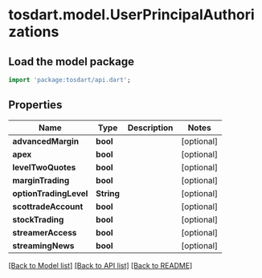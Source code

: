 # tosdart.model.UserPrincipalAuthorizations

## Load the model package
```dart
import 'package:tosdart/api.dart';
```

## Properties
Name | Type | Description | Notes
------------ | ------------- | ------------- | -------------
**advancedMargin** | **bool** |  | [optional] 
**apex** | **bool** |  | [optional] 
**levelTwoQuotes** | **bool** |  | [optional] 
**marginTrading** | **bool** |  | [optional] 
**optionTradingLevel** | **String** |  | [optional] 
**scottradeAccount** | **bool** |  | [optional] 
**stockTrading** | **bool** |  | [optional] 
**streamerAccess** | **bool** |  | [optional] 
**streamingNews** | **bool** |  | [optional] 

[[Back to Model list]](../README.md#documentation-for-models) [[Back to API list]](../README.md#documentation-for-api-endpoints) [[Back to README]](../README.md)


